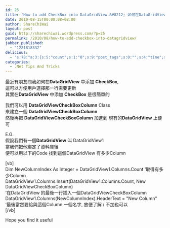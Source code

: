 ```yaml
---
id: 25
title: 'How to add CheckBox into DataGridView &#8212; 如何在DataGridView 中添加 CheckBox'
date: 2010-08-15T00:00:08+08:00
author: ShareChiWai
layout: post
guid: http://sharechiwai.wordpress.com/?p=25
permalink: /2010/08/how-to-add-checkbox-into-datagridview/
jabber_published:
  - "1281818332"
delicious:
  - 's:78:"a:3:{s:5:"count";s:1:"0";s:9:"post_tags";s:0:"";s:4:"time";s:10:"1282677963";}";'
categories:
  - .Net Tips And Tricks
---
```

最近有朋友問我如何在**DataGridView** 中添加 **CheckBox**,  
這可以方便用戶選擇那一行需要更新  
其實在**DataGridView** 中添加 **CheckBox** 是很簡單的

我們可以用 **DataGridViewCheckBoxColumn** Class  
來建立一個 **DataGridViewCheckBoxColumn**  
然後再把 **DataGridViewCheckBoxColumn** 加進到 現有的**DataGridView** 上便可

E.G.  
假設我們有一個**DataGridView** 叫 DataGridView1  
當我們把他綁定了資料庫後  
便可以用以下的Code 找到這個DataGridView 有多少Column

[vb]  
Dim NewColumnIndex As Integer = DataGridView1.Columns.Count &#8216;取得有多少Column  
DataGridView1.Columns.Insert(DataGridView1.Columns.Count, New DataGridViewCheckBoxColumn)  
&#8216;在DataGridView 的最後一行插入一個DataGridViewCheckBoxColumn  
DataGridView1.Columns(NewColumnIndex).HeaderText = "New Column"  
&#8216;最後當然要給與這個Column 一個名字, 放便了解 / 不加也可以  
[/vb]

Hope you find it useful